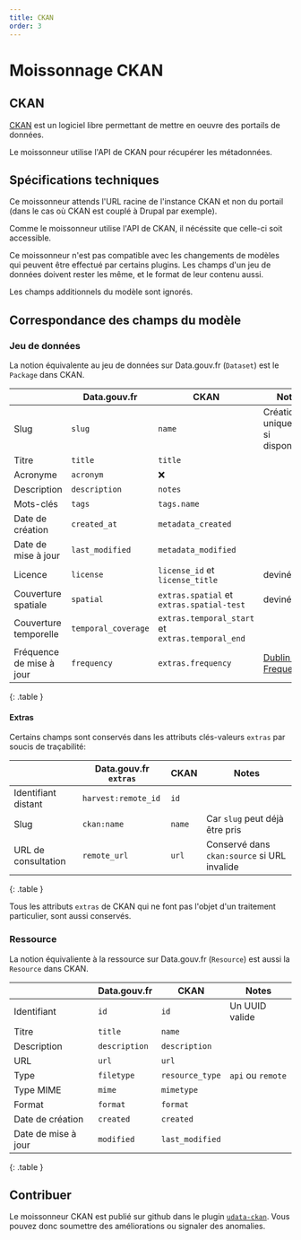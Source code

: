 ```yaml
---
title: CKAN
order: 3
---
```


# Moissonnage CKAN

## CKAN

[CKAN](https://ckan.org) est un logiciel libre permettant de mettre en oeuvre des portails de données.

Le moissonneur utilise l'API de CKAN pour récupérer les métadonnées.

## Spécifications techniques

Ce moissonneur attends l'URL racine de l'instance CKAN et non du portail (dans le cas où CKAN est couplé à Drupal par exemple).

Comme le moissonneur utilise l'API de CKAN, il nécéssite que celle-ci soit accessible.

Ce moissonneur n'est pas compatible avec les changements de modèles qui peuvent être effectué par certains plugins. Les champs d'un jeu de données doivent rester les même, et le format de leur contenu aussi.

Les champs additionnels du modèle sont ignorés.

## Correspondance des champs du modèle

### Jeu de données

La notion équivalente au jeu de données sur Data.gouv.fr (`Dataset`) est le `Package` dans CKAN.

| | Data.gouv.fr | CKAN | Notes |
|-|--------------|------|-------|
| Slug | `slug` | `name` | Création uniquement, si disponible |
| Titre | `title` | `title` ||
| Acronyme | `acronym` | ❌ ||
| Description | `description` | `notes` ||
| Mots-clés | `tags` | `tags.name` | |
| Date de création | `created_at` | `metadata_created` | |
| Date de mise à jour | `last_modified` | `metadata_modified` | |
| Licence | `license` | `license_id` et `license_title` | deviné |
| Couverture spatiale | `spatial` | `extras.spatial` et `extras.spatial-test` | deviné |
| Couverture temporelle | `temporal_coverage` | `extras.temporal_start` et `extras.temporal_end` ||
| Fréquence de mise à jour | `frequency` | `extras.frequency` | [Dublin Core Frequency](http://dublincore.org/groups/collections/frequency/) |
{: .table }

#### Extras

Certains champs sont conservés dans les attributs clés-valeurs `extras` par soucis de traçabilité:

| | Data.gouv.fr `extras` | CKAN | Notes |
|-|-----------------------|------|-------|
| Identifiant distant | `harvest:remote_id` | `id` | |
| Slug | `ckan:name` | `name` | Car `slug` peut déjà être pris |
| URL de consultation | `remote_url` | `url` | Conservé dans `ckan:source` si URL invalide |
{: .table }

Tous les attributs `extras` de CKAN qui ne font pas l'objet d'un traitement particulier, sont aussi conservés.

### Ressource

La notion équivaliente à la ressource sur Data.gouv.fr (`Resource`) est aussi la `Resource` dans CKAN.

| | Data.gouv.fr | CKAN | Notes |
|-|--------------|------|-------|
| Identifiant | `id` | `id` | Un UUID valide |
| Titre | `title` | `name` | |
| Description | `description` | `description` | |
| URL | `url` | `url` | |
| Type | `filetype` | `resource_type` | `api` ou `remote` |
| Type MIME | `mime` | `mimetype` | |
| Format | `format` | `format` | |
| Date de création | `created` | `created` | |
| Date de mise à jour | `modified` | `last_modified` | |
{: .table }


## Contribuer

Le moissonneur CKAN est publié sur github dans le plugin [`udata-ckan`](https://github.com/opendatateam/udata-ckan). Vous pouvez donc soumettre des améliorations ou signaler des anomalies.
